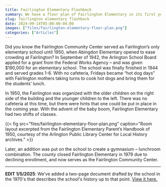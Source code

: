 ```yaml
---
title: Fairlington Elementary Flashback
summary: We have a floor plan of Fairlington Elementary in its first years.
slug: fairlington elementary flashback
date: 2024-09-14T05:00:00-04:00
images: ["files/fairlington-elementary-floor-plan.png"]
categories: ["Articles"]
---
```


Did you know the Fairlington Community Center served as Fairlington’s only elementary school until 1950, when Abingdon Elementary opened to ease crowding at Fairlington? In September of 1942, the Arlington School Board applied for a grant from the Federal Works Agency – and was given $190,000 for an elementary school. The school was finally finished in 1944 and served grades 1-6. With no cafeteria, Fridays became “hot dog days” with Fairlington mothers taking turns to cook hot dogs and bring them for the students’ lunch.

In 1950, the Fairlington was organized with the older children on the right side of the building and the younger children to the left. There was no cafeteria at this time, but there were hints that one could be put in place in the coming year. With the advent of the baby boom, Fairlington Elementary had two shifts of classes.

{{< fig src="files/fairlington-elementary-floor-plan.png" caption="Room layout excerpted from the Fairlington Elementary Parent’s Handbook of 1950, courtesy of the Arlington Public Library Center for Local History archives." >}}

Later, an addition was put on the school to create a gymnasium – lunchroom combination. The county closed Fairlington Elementary in 1979 due to declining enrollment, and now serves as the Fairlington Community Center.

---

**EDIT 1/5/2025**: We've added a two-page document drafted by the school in the 1970's that describes the school's history up to that point. [View it here.](files/fairlington-elementary-history.pdf)